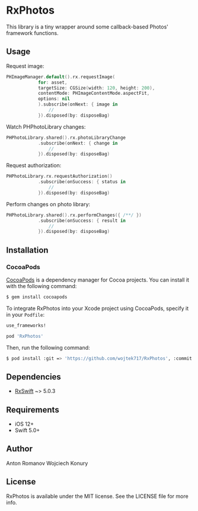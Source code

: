 # RxPhotos

This library is a tiny wrapper around some callback-based Photos' framework functions.

## Usage

Request image:
```swift
PHImageManager.default().rx.requestImage(
            for: asset,
            targetSize: CGSize(width: 120, height: 200),
            contentMode: PHImageContentMode.aspectFit,
            options: nil
            ).subscribe(onNext: { image in
                //
            }).disposed(by: disposeBag)
```

Watch PHPhotoLibrary changes:
```swift
PHPhotoLibrary.shared().rx.photoLibraryChange
            .subscribe(onNext: { change in
                //
            }).disposed(by: disposeBag)
```

Request authorization:
```swift
PHPhotoLibrary.rx.requestAuthorization()
            .subscribe(onSuccess: { status in
                //
            }).disposed(by: disposeBag)
```

Perform changes on photo library:
```swift
PHPhotoLibrary.shared().rx.performChanges({ /**/ })
            .subscribe(onSuccess: { result in
                //
            }).disposed(by: disposeBag)
```

## Installation

### CocoaPods

[CocoaPods](http://cocoapods.org) is a dependency manager for Cocoa projects. You can install it with the following command:

```bash
$ gem install cocoapods
```

To integrate RxPhotos into your Xcode project using CocoaPods, specify it in your `Podfile`:

```ruby
use_frameworks!

pod 'RxPhotos'
```

Then, run the following command:

```bash
$ pod install :git => 'https://github.com/wojtek717/RxPhotos', :commit => 'fac8444d2f588dabfff4c2c5b9a31c6f230006f8'
```


## Dependencies
* [RxSwift](https://github.com/ReactiveX/RxSwift) ~> 5.0.3

## Requirements
* iOS 12+
* Swift 5.0+ 

## Author

Anton Romanov
Wojciech Konury


## License

RxPhotos is available under the MIT license. See the LICENSE file for more info.
